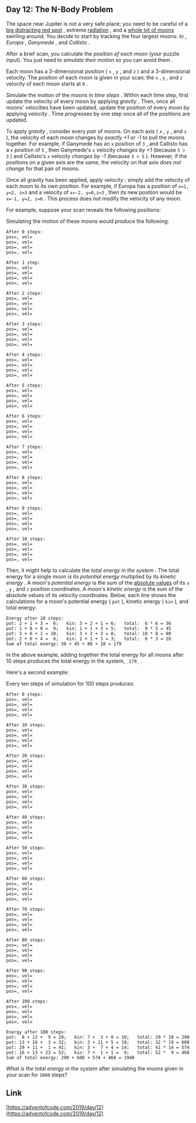 ## Day 12: The N-Body Problem

The space near Jupiter is not a very safe place; you need to be careful of a [big distracting red spot](https://en.wikipedia.org/wiki/Great_Red_Spot) , extreme [radiation](https://en.wikipedia.org/wiki/Magnetosphere_of_Jupiter) , and a [whole lot of moons](https://en.wikipedia.org/wiki/Moons_of_Jupiter#List) swirling around. You decide to start by tracking the four largest moons: _Io_ , _Europa_ , _Ganymede_ , and _Callisto_ .

After a brief scan, you calculate the _position of each moon_ (your puzzle input). You just need to _simulate their motion_ so you can avoid them .

Each moon has a 3-dimensional position ( `x` , `y` , and `z` ) and a 3-dimensional velocity. The position of each moon is given in your scan; the `x` , `y` , and `z` velocity of each moon starts at `0` .

Simulate the motion of the moons in _time steps_ . Within each time step, first update the velocity of every moon by applying _gravity_ . Then, once all moons' velocities have been updated, update the position of every moon by applying _velocity_ . Time progresses by one step once all of the positions are updated.

To apply _gravity_ , consider every _pair_ of moons. On each axis ( `x` , `y` , and `z` ), the velocity of each moon changes by _exactly +1 or -1_ to pull the moons together. For example, if Ganymede has an `x` position of `3` , and Callisto has a `x` position of `5` , then Ganymede's `x` velocity _changes by +1_ (because `5 > 3` ) and Callisto's `x` velocity _changes by -1_ (because `3 < 5` ). However, if the positions on a given axis are the same, the velocity on that axis _does not change_ for that pair of moons.

Once all gravity has been applied, apply _velocity_ : simply add the velocity of each moon to its own position. For example, if Europa has a position of `x=1, y=2, z=3` and a velocity of `x=-2, y=0,z=3` , then its new position would be `x=-1, y=2, z=6` . This process does not modify the velocity of any moon.

For example, suppose your scan reveals the following positions:

Simulating the motion of these moons would produce the following:

    After 0 steps:
    pos=, vel=
    pos=, vel=
    pos=, vel=
    pos=, vel=

    After 1 step:
    pos=, vel=
    pos=, vel=
    pos=, vel=
    pos=, vel=

    After 2 steps:
    pos=, vel=
    pos=, vel=
    pos=, vel=
    pos=, vel=

    After 3 steps:
    pos=, vel=
    pos=, vel=
    pos=, vel=
    pos=, vel=

    After 4 steps:
    pos=, vel=
    pos=, vel=
    pos=, vel=
    pos=, vel=

    After 5 steps:
    pos=, vel=
    pos=, vel=
    pos=, vel=
    pos=, vel=

    After 6 steps:
    pos=, vel=
    pos=, vel=
    pos=, vel=
    pos=, vel=

    After 7 steps:
    pos=, vel=
    pos=, vel=
    pos=, vel=
    pos=, vel=

    After 8 steps:
    pos=, vel=
    pos=, vel=
    pos=, vel=
    pos=, vel=

    After 9 steps:
    pos=, vel=
    pos=, vel=
    pos=, vel=
    pos=, vel=

    After 10 steps:
    pos=, vel=
    pos=, vel=
    pos=, vel=
    pos=, vel=

Then, it might help to calculate the _total energy in the system_ . The total energy for a single moon is its _potential energy_ multiplied by its _kinetic energy_ . A moon's _potential energy_ is the sum of the [absolute values](https://en.wikipedia.org/wiki/Absolute_value) of its `x` , `y` , and `z` position coordinates. A moon's _kinetic energy_ is the sum of the absolute values of its velocity coordinates. Below, each line shows the calculations for a moon's potential energy ( `pot` ), kinetic energy ( `kin` ), and total energy:

    Energy after 10 steps:
    pot: 2 + 1 + 3 =  6;   kin: 3 + 2 + 1 = 6;   total:  6 * 6 = 36
    pot: 1 + 8 + 0 =  9;   kin: 1 + 1 + 3 = 5;   total:  9 * 5 = 45
    pot: 3 + 6 + 1 = 10;   kin: 3 + 2 + 3 = 8;   total: 10 * 8 = 80
    pot: 2 + 0 + 4 =  6;   kin: 1 + 1 + 1 = 3;   total:  6 * 3 = 18
    Sum of total energy: 36 + 45 + 80 + 18 = 179

In the above example, adding together the total energy for all moons after 10 steps produces the total energy in the system, `_179_` .

Here's a second example:

Every ten steps of simulation for 100 steps produces:

    After 0 steps:
    pos=, vel=
    pos=, vel=
    pos=, vel=
    pos=, vel=

    After 10 steps:
    pos=, vel=
    pos=, vel=
    pos=, vel=
    pos=, vel=

    After 20 steps:
    pos=, vel=
    pos=, vel=
    pos=, vel=
    pos=, vel=

    After 30 steps:
    pos=, vel=
    pos=, vel=
    pos=, vel=
    pos=, vel=

    After 40 steps:
    pos=, vel=
    pos=, vel=
    pos=, vel=
    pos=, vel=

    After 50 steps:
    pos=, vel=
    pos=, vel=
    pos=, vel=
    pos=, vel=

    After 60 steps:
    pos=, vel=
    pos=, vel=
    pos=, vel=
    pos=, vel=

    After 70 steps:
    pos=, vel=
    pos=, vel=
    pos=, vel=
    pos=, vel=

    After 80 steps:
    pos=, vel=
    pos=, vel=
    pos=, vel=
    pos=, vel=

    After 90 steps:
    pos=, vel=
    pos=, vel=
    pos=, vel=
    pos=, vel=

    After 100 steps:
    pos=, vel=
    pos=, vel=
    pos=, vel=
    pos=, vel=

    Energy after 100 steps:
    pot:  8 + 12 +  9 = 29;   kin: 7 +  3 + 0 = 10;   total: 29 * 10 = 290
    pot: 13 + 16 +  3 = 32;   kin: 3 + 11 + 5 = 19;   total: 32 * 19 = 608
    pot: 29 + 11 +  1 = 41;   kin: 3 +  7 + 4 = 14;   total: 41 * 14 = 574
    pot: 16 + 13 + 23 = 52;   kin: 7 +  1 + 1 =  9;   total: 52 *  9 = 468
    Sum of total energy: 290 + 608 + 574 + 468 = 1940

_What is the total energy in the system_ after simulating the moons given in your scan for `1000` steps?

## Link

[https://adventofcode.com/2019/day/12](https://adventofcode.com/2019/day/12)
